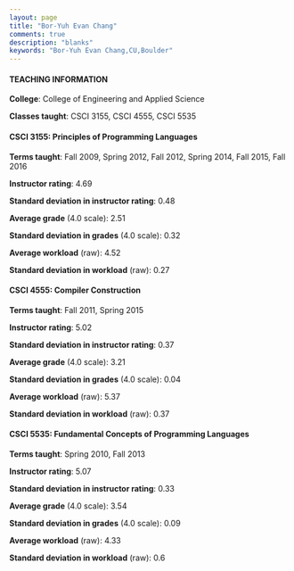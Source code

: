 ```yaml
---
layout: page
title: "Bor-Yuh Evan Chang" 
comments: true
description: "blanks"
keywords: "Bor-Yuh Evan Chang,CU,Boulder"
---
```

<head>
<script src="https://ajax.googleapis.com/ajax/libs/jquery/2.1.3/jquery.min.js"></script>
<script src="https://dl.dropboxusercontent.com/s/pc42nxpaw1ea4o9/highcharts.js?dl=0"></script>
<!-- <script src="../assets/js/highcharts.js"></script> -->
<style type="text/css">@font-face {
	font-family: "Bebas Neue";
	src: url(https://www.filehosting.org/file/details/544349/BebasNeue Regular.otf) format("opentype");
	}
	h1.Bebas { 
		font-family: "Bebas Neue", Verdana, Tahoma;
	}
</style>
</head>
	   
#### TEACHING INFORMATION

**College**: College of Engineering and Applied Science

**Classes taught**: CSCI 3155, CSCI 4555, CSCI 5535

#### CSCI 3155: Principles of Programming Languages

**Terms taught**: Fall 2009, Spring 2012, Fall 2012, Spring 2014, Fall 2015, Fall 2016

**Instructor rating**: 4.69

**Standard deviation in instructor rating**: 0.48

**Average grade** (4.0 scale): 2.51

**Standard deviation in grades** (4.0 scale): 0.32

**Average workload** (raw): 4.52

**Standard deviation in workload** (raw): 0.27

#### CSCI 4555: Compiler Construction

**Terms taught**: Fall 2011, Spring 2015

**Instructor rating**: 5.02

**Standard deviation in instructor rating**: 0.37

**Average grade** (4.0 scale): 3.21

**Standard deviation in grades** (4.0 scale): 0.04

**Average workload** (raw): 5.37

**Standard deviation in workload** (raw): 0.37

#### CSCI 5535: Fundamental Concepts of Programming Languages

**Terms taught**: Spring 2010, Fall 2013

**Instructor rating**: 5.07

**Standard deviation in instructor rating**: 0.33

**Average grade** (4.0 scale): 3.54

**Standard deviation in grades** (4.0 scale): 0.09

**Average workload** (raw): 4.33

**Standard deviation in workload** (raw): 0.6

